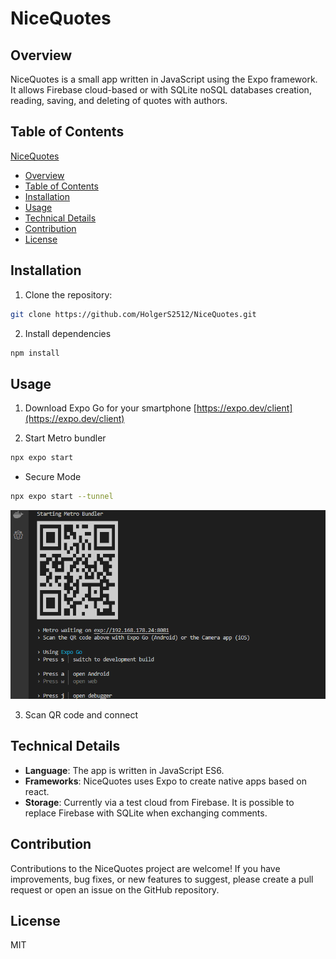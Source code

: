 # NiceQuotes

## Overview

NiceQuotes is a small app written in JavaScript using the Expo framework. It allows Firebase cloud-based or with SQLite noSQL databases creation, reading, saving, and deleting of quotes with authors.

## Table of Contents

[NiceQuotes](#nicequotes)
- [Overview](#overview)
- [Table of Contents](#table-of-contents)
- [Installation](#installation)
- [Usage](#usage)
- [Technical Details](#technical-details)
- [Contribution](#contribution)
- [License](#license)

## Installation

1. Clone the repository:
```bash
git clone https://github.com/HolgerS2512/NiceQuotes.git
```

2. Install dependencies
```bash
npm install
```

## Usage

1. Download Expo Go for your smartphone [https://expo.dev/client](https://expo.dev/client)

2. Start Metro bundler
```bash
npx expo start
```
- Secure Mode
```bash
npx expo start --tunnel
```
![example qr code](img/qr.png)

3. Scan QR code and connect

## Technical Details
- **Language**: The app is written in JavaScript ES6.
- **Frameworks**: NiceQuotes uses Expo to create native apps based on react.
- **Storage**: Currently via a test cloud from Firebase. It is possible to replace Firebase with SQLite when exchanging comments.

## Contribution
Contributions to the NiceQuotes project are welcome! If you have improvements, bug fixes, or new features to suggest, please create a pull request or open an issue on the GitHub repository.

## License

MIT
